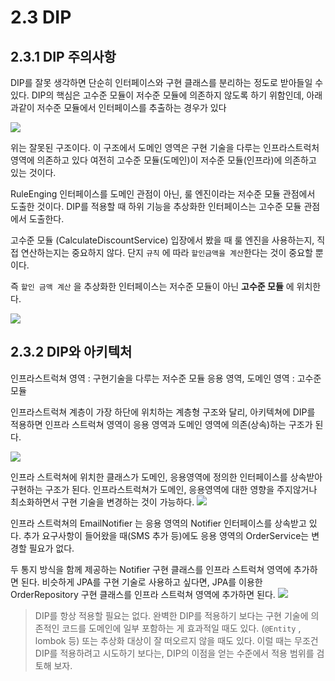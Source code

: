 # 2.3 DIP

## 2.3.1 DIP 주의사항

DIP를 잘못 생각하면 단순히 인터페이스와 구현 클래스를 분리하는 정도로 받아들일 수 있다.
DIP의 핵심은 고수준 모듈이 저수준 모듈에 의존하지 않도록 하기 위함인데, 아래과같이 저수준 모듈에서 인터페이스를 추출하는 경우가 있다

![](image/2-10.png)

위는 잘못된 구조이다.
이 구조에서 도메인 영역은 구현 기술을 다루는 인프라스트럭처 영역에 의존하고 있다
여전히 고수준 모듈(도메인)이 저수준 모듈(인프라)에 의존하고 있는 것이다.

RuleEnging 인터페이스를 도메인 관점이 아닌, 룰 엔진이라는 저수준 모듈 관점에서 도출한 것이다.
DIP를 적용할 때 하위 기능을 추상화한 인터페이스는 고수준 모듈 관점에서 도출한다.

고수준 모듈 (CalculateDiscountService) 입장에서 봤을 때 룰 엔진을 사용하는지, 직접 연산하는지는 중요하지 않다. 단지 `규칙` 에 따라 `할인금액을 계산`한다는 것이 중요할 뿐이다.

즉 `할인 금액 계산` 을 추상화한 인터페이스는 저수준 모듈이 아닌 **고수준 모듈** 에 위치한다.

![](image/2-11.png)

## 2.3.2 DIP와 아키텍처

인프라스트럭쳐 영역 : 구현기술을 다루는 저수준 모듈
응용 영역, 도메인 영역 : 고수준 모듈

인프라스트럭쳐 계층이 가장 하단에 위치하는 계층형 구조와 달리, 아키텍쳐에 DIP를 적용하면 인프라 스트럭쳐 영역이 응용 영역과 도메인 영역에 의존(상속)하는 구조가 된다.

![](image/2-12.png)

인프라 스트럭쳐에 위치한 클래스가 도메인, 응용영역에 정의한 인터페이스를 상속받아 구현하는 구조가 된다.
인프라스트럭쳐가 도메인, 응용영역에 대한 영향을 주지않거나 최소화하면서 구현 기술을 변경하는 것이 가능하다.
![](image/2-13.png)

인프라 스트럭쳐의 EmailNotifier 는 응용 영역의 Notifier 인터페이스를 상속받고 있다.
추가 요구사항이 들어왔을 때(SMS 추가 등)에도 응용 영역의 OrderService는 변경할 필요가 없다.

두 통지 방식을 함께 제공하는 Notifier 구현 클래스를 인프라 스트럭쳐 영역에 추가하면 된다.
비슷하게 JPA를 구현 기술로 사용하고 싶다면, JPA를 이용한 OrderRepository 구현 클래스를 인프라 스트럭쳐 영역에 추가하면 된다.
![](image/2-14.png)

> DIP를 항상 적용할 필요는 없다. 완벽한 DIP를 적용하기 보다는 구현 기술에 의존적인 코드를 도메인에 일부 포함하는  게 효과적일 때도 있다. (`@Entity` , lombok 등) 또는 추상화 대상이 잘 떠오르지 않을 때도 있다.
> 이럴 때는 무조건 DIP를 적용하려고 시도하기 보다는, DIP의 이점을 얻는 수준에서 적용 범위를 검토해 보자.
